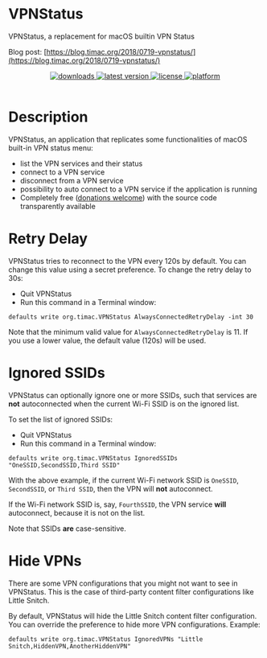 # VPNStatus
VPNStatus, a replacement for macOS builtin VPN Status

Blog post: [https://blog.timac.org/2018/0719-vpnstatus/](https://blog.timac.org/2018/0719-vpnstatus/)

<div align="center">
<!-- shields -->
<!-- downloads -->
<a href="https://github.com/Timac/VPNStatus/releases">
<img src="https://img.shields.io/github/downloads/Timac/VPNStatus/total.svg?style=flat" alt="downloads"/>
</a>
<!-- version -->
<a href="https://github.com/Timac/VPNStatus/releases">
<img src="https://img.shields.io/github/release-pre/Timac/VPNStatus.svg?style=flat" alt="latest version"/>
</a>
<!-- license -->
<a href="https://github.com/Timac/VPNStatus/blob/master/LICENSE.txt">
<img src="https://img.shields.io/github/license/Timac/VPNStatus.svg?style=flat" alt="license"/>
</a>
<!-- platform -->
<a href="https://github.com/Timac/VPNStatus">
<img src="https://img.shields.io/badge/platform-macOS-lightgrey.svg?style=flat" alt="platform"/>
</a>

<br/>
<br/>
</div>



# Description
VPNStatus, an application that replicates some functionalities of macOS built-in VPN status menu:

- list the VPN services and their status
- connect to a VPN service
- disconnect from a VPN service
- possibility to auto connect to a VPN service if the application is running
- Completely free ([donations welcome](https://github.com/sponsors/Timac)) with the source code transparently available

# Retry Delay

VPNStatus tries to reconnect to the VPN every 120s by default. You can change this value using a secret preference. To change the retry delay to 30s:

- Quit VPNStatus
- Run this command in a Terminal window:

```
defaults write org.timac.VPNStatus AlwaysConnectedRetryDelay -int 30
```

Note that the minimum valid value for `AlwaysConnectedRetryDelay` is 11. If you use a lower value, the default value (120s) will be used.

# Ignored SSIDs

VPNStatus can optionally ignore one or more SSIDs, such that services are **not** autoconnected when the current Wi-Fi SSID is on the ignored list.

To set the list of ignored SSIDs:

- Quit VPNStatus
- Run this command in a Terminal window:

```
defaults write org.timac.VPNStatus IgnoredSSIDs "OneSSID,SecondSSID,Third SSID"
```

With the above example, if the current Wi-Fi network SSID is `OneSSID`, `SecondSSID`, or `Third SSID`, then the VPN will **not** autoconnect.

If the Wi-Fi network SSID is, say, `FourthSSID`, the VPN service **will** autoconnect, because it is not on the list.

Note that SSIDs **are** case-sensitive.


# Hide VPNs

There are some VPN configurations that you might not want to see in VPNStatus. This is the case of third-party content filter configurations like Little Snitch. 

By default, VPNStatus will hide the Little Snitch content filter configuration. You can override the preference to hide more VPN configurations. Example:

```
defaults write org.timac.VPNStatus IgnoredVPNs "Little Snitch,HiddenVPN,AnotherHiddenVPN"
```
